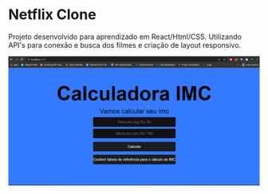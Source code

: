 # Netflix Clone

Projeto desenvolvido para aprendizado em React/Html/CSS.
Utilizando API's para conexão e busca dos filmes e criação de layout responsivo.

![Gif](https://github.com/krachliwski/imc/blob/main/IMC.gif)
